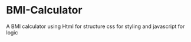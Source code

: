 # BMI-Calculator
A BMI calculator using Html for structure css for styling and javascript for logic

